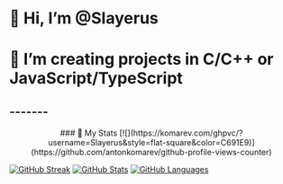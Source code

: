 # 👋 Hi, I’m @Slayerus
# 👀 I’m creating projects in C/C++ or JavaScript/TypeScript

## -------

<div align="center">
### 🔖 My Stats
[![](https://komarev.com/ghpvc/?username=Slayerus&style=flat-square&color=C691E9)](https://github.com/antonkomarev/github-profile-views-counter)
</div>

[![GitHub Streak](https://github-readme-streak-stats.herokuapp.com?user=Slayerus&theme=material-palenight&hide_border=true)](https://git.io/streak-stats)
[![GitHub Stats](https://github-readme-stats.vercel.app/api?username=Slayerus&show_icons=true&hide_border=true&theme=material-palenight&count_private=true)](https://github.com/anuraghazra/github-readme-stats)
[![GitHub Languages](https://github-readme-stats.vercel.app/api/top-langs/?&username=Slayerus&layout=compact&hide_border=true&langs_count=8&theme=material-palenight)](https://github.com/anuraghazra/github-readme-stats)
